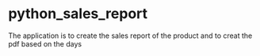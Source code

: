 # python_sales_report
The application is to create the sales report of the product and to creat the pdf based on the days 
